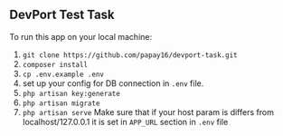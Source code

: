 ## DevPort Test Task

To run this app on your local machine: 

1. `git clone https://github.com/papay16/devport-task.git`
2. `composer install`
3. `cp .env.example .env`
4. set up your config for DB connection in `.env` file.
5. `php artisan key:generate`
6. `php artisan migrate`
7. `php artisan serve` Make sure that if your host param is differs from localhost/127.0.0.1 it is set in `APP_URL` section in `.env` file

